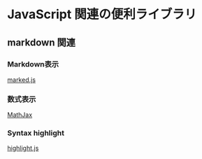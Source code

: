 # JavaScript 関連の便利ライブラリ

## markdown 関連

### Markdown表示
[marked.js](https://marked.js.org/)

### 数式表示
[MathJax](https://www.mathjax.org/)

### Syntax highlight
[highlight.js](https://highlightjs.org/)